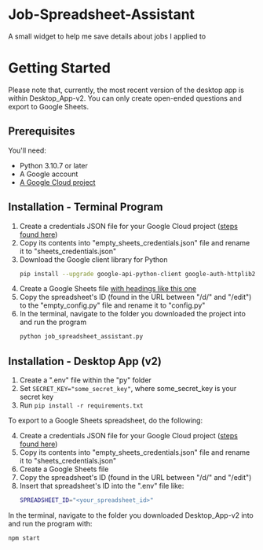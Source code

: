 # Job-Spreadsheet-Assistant
A small widget to help me save details about jobs I applied to

# Getting Started
Please note that, currently, the most recent version of the desktop app is within Desktop_App-v2. You can only create open-ended questions and export to Google Sheets.
## Prerequisites
You'll need:
- Python 3.10.7 or later
- A Google account
- [A Google Cloud project](https://developers.google.com/workspace/guides/create-project)
## Installation - Terminal Program
1. Create a credentials JSON file for your Google Cloud project ([steps found here](https://developers.google.com/sheets/api/quickstart/python#authorize_credentials_for_a_desktop_application))
2. Copy its contents into "empty_sheets_credentials.json" file and rename it to "sheets_credentials.json"
3. Download the Google client library for Python
    ```sh
    pip install --upgrade google-api-python-client google-auth-httplib2 google-auth-oauthlib
    ```
4. Create a Google Sheets file [with headings like this one](https://docs.google.com/spreadsheets/d/1fjxxy_qHj--F-DfDXmpkA1py26n-jc2b5pcXQHbOfI4/edit?usp=sharing)
5. Copy the spreadsheet's ID (found in the URL between "/d/" and "/edit") to the "empty_config.py" file and rename it to "config.py"
6. In the terminal, navigate to the folder you downloaded the project into and run the program
    ```sh
    python job_spreadsheet_assistant.py
    ```
## Installation - Desktop App (v2)
1. Create a ".env" file within the "py" folder
2. Set `SECRET_KEY="some_secret_key"`, where some_secret_key is your secret key
3. Run `pip install -r requirements.txt`

To export to a Google Sheets spreadsheet, do the following:

4. Create a credentials JSON file for your Google Cloud project ([steps found here](https://developers.google.com/sheets/api/quickstart/python#authorize_credentials_for_a_desktop_application))
5. Copy its contents into "empty_sheets_credentials.json" file and rename it to "sheets_credentials.json"
6. Create a Google Sheets file
7. Copy the spreadsheet's ID (found in the URL between "/d/" and "/edit")
8. Insert that spreadsheet's ID into the ".env" file like:
   ```sh
   SPREADSHEET_ID="<your_spreadsheet_id>"
   ```

In the terminal, navigate to the folder you downloaded Desktop_App-v2 into and run the program with:
   ```sh
   npm start
   ```


